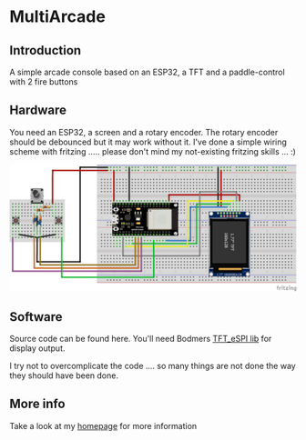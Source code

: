 # MultiArcade
 
## Introduction

A simple arcade console based on an ESP32, a TFT and a paddle-control with 2 fire buttons

## Hardware

You need an ESP32, a screen and a rotary encoder. The rotary encoder should be debounced but it may work without it.
I've done a simple wiring scheme with fritzing ..... please don't mind my not-existing fritzing skills ... :) 

![Wiring](https://github.com/mortara/MultiArcade/blob/main/wiring_breadboard.png)

## Software

Source code can be found here. You'll need Bodmers [TFT_eSPI lib](https://github.com/Bodmer/TFT_eSPI) for display output.

I try not to overcomplicate the code .... so many things are not done the way they should have been done.

## More info

Take a look at my [homepage](https://www.mortara.org) for more information
